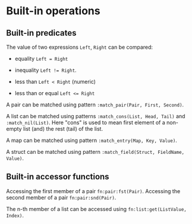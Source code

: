 # Built-in operations

## Built-in predicates

The value of two expressions `Left`, `Right` can be compared:
- equality `Left = Right`
- inequality `Left != Right`.

- less than `Left < Right` (numeric)
- less than or equal `Left <= Right`

A pair can be matched using pattern `:match_pair(Pair, First, Second)`.

A list can be matched using patterns 
`:match_cons(List, Head, Tail)` and `:match_nil(List)`. Here "cons" is
used to mean first element of a non-empty list (and) the rest (tail) of the
list.

A map can be matched using pattern `:match_entry(Map, Key, Value)`.

A struct can be matched using pattern `:match_field(Struct, FieldName, Value)`.

## Built-in accessor functions

Accessing the first member of a pair `fn:pair:fst(Pair)`. Accessing the second member of a pair `fn:pair:snd(Pair)`. 

The n-th member of a list can be accessed using `fn:list:get(ListValue, Index)`. 

